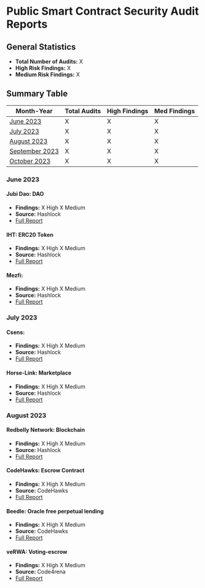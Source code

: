 # Public Smart Contract Security Audit Reports

## General Statistics

- **Total Number of Audits:** X
- **High Risk Findings:** X
- **Medium Risk Findings:** X

## Summary Table

| Month-Year | Total Audits | High Findings | Med Findings |
|------------|--------------|---------------|--------------|
| [June 2023](#june-2023) | X | X | X |
| [July 2023](#july-2023) | X | X | X |
| [August 2023](#august-2023) | X | X | X |
| [September 2023](#september-2023) | X | X | X |
| [October 2023](#october-2023) | X | X | X |

### June 2023

#### Jubi Dao: DAO

- **Findings:** X High X Medium
- **Source:** Hashlock
- [Full Report](link-to-the-full-audit-report-in-the-repo)

#### IHT: ERC20 Token

- **Findings:** X High X Medium
- **Source:** Hashlock
- [Full Report](link-to-the-full-audit-report-in-the-repo)

#### Mezfi: 

- **Findings:** X High X Medium
- **Source:** Hashlock
- [Full Report](link-to-the-full-audit-report-in-the-repo)

### July 2023

#### Csens: 

- **Findings:** X High X Medium
- **Source:** Hashlock
- [Full Report](link-to-the-full-audit-report-in-the-repo)

#### Horse-Link: Marketplace 

- **Findings:** X High X Medium
- **Source:** Hashlock
- [Full Report](link-to-the-full-audit-report-in-the-repo)

### August 2023

#### Redbelly Network: Blockchain

- **Findings:** X High X Medium
- **Source:** Hashlock
- [Full Report](link-to-the-full-audit-report-in-the-repo)

#### CodeHawks: Escrow Contract

- **Findings:** X High X Medium
- **Source:** CodeHawks
- [Full Report](link-to-the-full-audit-report-in-the-repo)

#### Beedle: Oracle free perpetual lending

- **Findings:** X High X Medium
- **Source:** CodeHawks
- [Full Report](link-to-the-full-audit-report-in-the-repo)

#### veRWA: Voting-escrow

- **Findings:** X High X Medium
- **Source:** Code4rena
- [Full Report](link-to-the-full-audit-report-in-the-repo)

  
